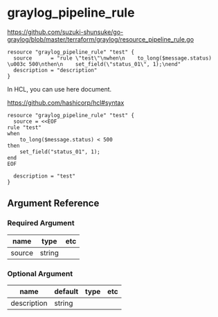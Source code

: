 # graylog_pipeline_rule

https://github.com/suzuki-shunsuke/go-graylog/blob/master/terraform/graylog/resource_pipeline_rule.go

```hcl
resource "graylog_pipeline_rule" "test" {
  source      = "rule \"test\"\nwhen\n    to_long($message.status) \u003c 500\nthen\n    set_field(\"status_01\", 1);\nend"
  description = "description"
}
```

In HCL, you can use here document.

https://github.com/hashicorp/hcl#syntax

```hcl
resource "graylog_pipeline_rule" "test" {
  source = <<EOF
rule "test"
when
    to_long($message.status) < 500
then
    set_field("status_01", 1);
end
EOF

  description = "test"
}
```

## Argument Reference

### Required Argument

name | type | etc
--- | --- | ---
source | string |

### Optional Argument

name | default | type | etc
--- | --- | --- | ---
description | string |
